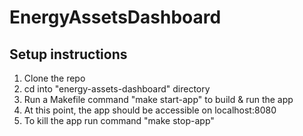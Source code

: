 # EnergyAssetsDashboard

## Setup instructions

1. Clone the repo
2. cd into "energy-assets-dashboard" directory
3. Run a Makefile command "make start-app" to build & run the app
4. At this point, the app should be accessible on localhost:8080
5. To kill the app run command "make stop-app"

